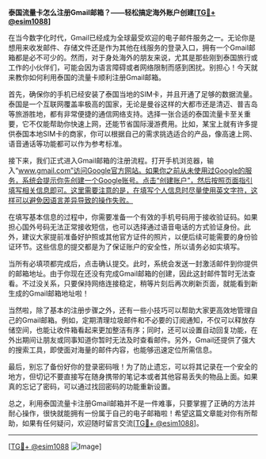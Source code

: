 **泰国流量卡怎么注册Gmail邮箱？——轻松搞定海外账户创建[[TG💪+ @esim1088](https://t.me/s/esim1088)]**

在当今数字化时代，Gmail已经成为全球最受欢迎的电子邮件服务之一。无论你是想用来收发邮件、存储文件还是作为其他在线服务的登录入口，拥有一个Gmail邮箱都是必不可少的。然而，对于身处海外的朋友来说，尤其是那些刚到泰国旅行或工作的小伙伴们，可能会因为语言障碍或者网络限制而感到困扰。别担心！今天就来教你如何利用泰国的流量卡顺利注册Gmail邮箱。

首先，确保你的手机已经安装了泰国当地的SIM卡，并且开通了足够的数据流量。泰国是一个互联网覆盖率极高的国家，无论是曼谷这样的大都市还是清迈、普吉岛等旅游胜地，都有非常便捷的通信网络支持。选择一张合适的泰国流量卡至关重要，它不仅能帮助你快速上网，还能节省国际漫游费用。比如，某宝上就有许多提供泰国本地SIM卡的商家，你可以根据自己的需求挑选适合的产品，像高速上网、语音通话等功能都可以作为参考标准。

接下来，我们正式进入Gmail邮箱的注册流程。打开手机浏览器，输入“www.gmail.com”访问Google官方网站。如果你之前从未使用过Google的服务，系统会提示你先创建一个Google账号。点击“创建账户”，然后按照页面指引填写相关信息即可。这里需要注意的是，在填写个人信息时尽量使用英文字符，这样可以避免因语言差异导致的操作失败。

在填写基本信息的过程中，你需要准备一个有效的手机号码用于接收验证码。如果担心国外号码无法正常接收短信，也可以选择通过语音电话的方式验证身份。此外，建议大家提前准备好护照或其他官方证件的照片，以便后续可能需要的身份验证环节。这些信息的提交都是为了保证账户的安全性，所以请务必如实填写。

当所有必填项都完成后，点击确认提交。此时，系统会发送一封激活邮件到你提供的邮箱地址。由于你现在还没有完成Gmail邮箱的创建，因此这封邮件暂时无法查看。不过没关系，只要保持网络连接稳定，稍等片刻后再次刷新页面，就能看到新生成的Gmail邮箱地址啦！

当然啦，除了基本的注册步骤之外，还有一些小技巧可以帮助大家更高效地管理自己的Gmail邮箱。例如，定期清理垃圾邮件和不必要的订阅通知，不仅可以释放存储空间，也能让收件箱看起来更加整洁有序；同时，还可以设置自动回复功能，在外出期间让朋友或同事知道你暂时无法及时查看邮件。另外，Gmail还提供了强大的搜索工具，即使面对海量的邮件内容，也能够迅速定位所需信息。

最后，别忘了备份好你的登录密码哦！为了防止遗忘，可以将其记录在一个安全的地方，但切记不要直接写在随身携带的笔记本或者其他容易丢失的物品上面。如果真的忘记了密码，可以通过找回密码的功能重新设置。

总之，利用泰国流量卡注册Gmail邮箱并不是一件难事，只要掌握了正确的方法并耐心操作，很快就能拥有一份属于自己的电子邮箱啦！希望这篇文章能对你有所帮助，如果有任何疑问，欢迎随时留言交流[[TG💪+ @esim1088](https://t.me/s/esim1088)]。

---

[[TG💪+ @esim1088](https://t.me/s/esim1088) ![Image](https://i.postimg.cc/4NQfJmqS/Snipaste-2025-05-13-00-14-12.png)]